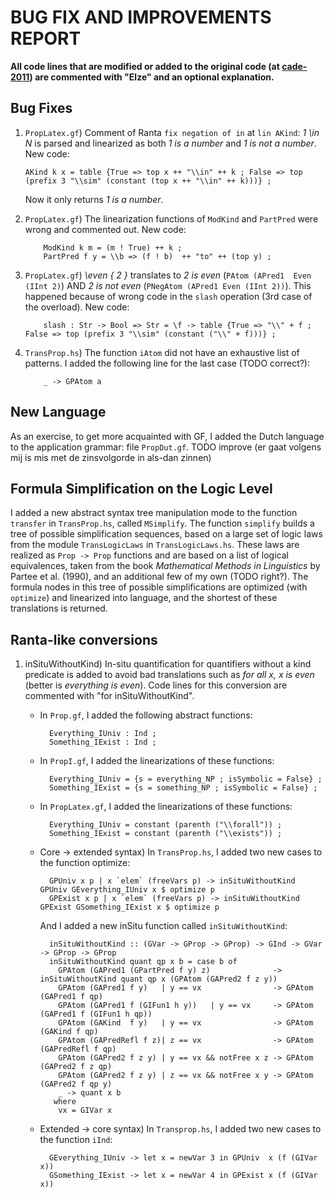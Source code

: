 # BUG FIX AND IMPROVEMENTS REPORT
**All code lines that are modified or added to the original code (at [cade-2011](https://github.com/GrammaticalFramework/gf-contrib/tree/master/cade-2011)) are commented with "Elze" and an optional explanation.**

## Bug Fixes
1. 	`PropLatex.gf`) Comment of Ranta `fix negation of in` at `lin AKind`: *1 \in N* is parsed and linearized as both *1 is a number* and *1 is not a number*. New code:
        
        AKind k x = table {True => top x ++ "\\in" ++ k ; False => top (prefix 3 "\\sim" (constant (top x ++ "\\in" ++ k)))} ;
	Now it only returns *1 is a number*.
2. 	`PropLatex.gf`) The linearization functions of `ModKind` and `PartPred` were wrong and commented out. New code:

			ModKind k m = (m ! True) ++ k ;
			PartPred f y = \\b => (f ! b)  ++ "to" ++ (top y) ;
3.	`PropLatex.gf`) *\even { 2 }* translates to *2 is even* (`PAtom (APred1  Even (IInt 2)`) AND *2 is not even* (`PNegAtom (APred1 Even (IInt 2))`). This happened because of wrong code in the `slash` operation (3rd case of the overload). New code: 

			slash : Str -> Bool => Str = \f -> table {True => "\\" + f ; False => top (prefix 3 "\\sim" (constant ("\\" + f)))} ;
4.  `TransProp.hs`) The function `iAtom` did not have an exhaustive list of patterns. I added the following line for the last case (TODO correct?):

            _ -> GPAtom a
		
## New Language
As an exercise, to get more acquainted with GF, I added the Dutch language to the application grammar: file `PropDut.gf`. TODO improve (er gaat volgens mij is mis met de zinsvolgorde in als-dan zinnen)

## Formula Simplification on the Logic Level
I added a new abstract syntax tree manipulation mode to the function `transfer` in `TransProp.hs`, called `MSimplify`. The function `simplify` builds a tree of possible simplification sequences, based on a large set of logic laws from the module `TransLogicLaws` in `TransLogicLaws.hs`. These laws are realized as `Prop -> Prop` functions and are based on a list of logical equivalences, taken from the book *Mathematical Methods in Linguistics* by Partee et al. (1990), and an additional few of my own (TODO right?). The formula nodes in this tree of possible simplifications are optimized (with `optimize`) and linearized into language, and the shortest of these translations is returned. 
		
## Ranta-like conversions
1. inSituWithoutKind) In-situ quantification for quantifiers without a kind predicate is added to avoid bad translations such as *for all x, x is even* (better is *everything is even*). Code lines for this conversion are commented with "for inSituWithoutKind".
    - In `Prop.gf`, I added the following abstract functions:

			Everything_IUniv : Ind ;
			Something_IExist : Ind ;
    - In `PropI.gf`, I added the linearizations of these functions:

			Everything_IUniv = {s = everything_NP ; isSymbolic = False} ;
			Something_IExist = {s = something_NP ; isSymbolic = False} ;
    - In `PropLatex.gf`, I added the linearizations of these functions:

			Everything_IUniv = constant (parenth ("\\forall")) ;
			Something_IExist = constant (parenth ("\\exists")) ;
			
    - Core -> extended syntax) In `TransProp.hs`, I added two new cases to the function optimize:

			GPUniv x p | x `elem` (freeVars p) -> inSituWithoutKind GPUniv GEverything_IUniv x $ optimize p
			GPExist x p | x `elem` (freeVars p) -> inSituWithoutKind GPExist GSomething_IExist x $ optimize p
			
        And I added a new inSitu function called `inSituWithoutKind`:

			inSituWithoutKind :: (GVar -> GProp -> GProp) -> GInd -> GVar -> GProp -> GProp
			inSituWithoutKind quant qp x b = case b of
			  GPAtom (GAPred1 (GPartPred f y) z)              -> inSituWithoutKind quant qp x (GPAtom (GAPred2 f z y))
			  GPAtom (GAPred1 f y)   | y == vx                -> GPAtom (GAPred1 f qp)
			  GPAtom (GAPred1 f (GIFun1 h y))   | y == vx     -> GPAtom (GAPred1 f (GIFun1 h qp))
			  GPAtom (GAKind  f y)   | y == vx                -> GPAtom (GAKind f qp)
			  GPAtom (GAPredRefl f z)| z == vx                -> GPAtom (GAPredRefl f qp)
			  GPAtom (GAPred2 f z y) | y == vx && notFree x z -> GPAtom (GAPred2 f z qp)
			  GPAtom (GAPred2 f z y) | z == vx && notFree x y -> GPAtom (GAPred2 f qp y)
			  _ -> quant x b
			 where 
			  vx = GIVar x
			  
    - Extended -> core syntax) In `Transprop.hs`, I added two new cases to the function `iInd`:

			GEverything_IUniv -> let x = newVar 3 in GPUniv  x (f (GIVar x))
			GSomething_IExist -> let x = newVar 4 in GPExist x (f (GIVar x))